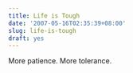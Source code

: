 ```yaml
---
title: Life is Tough
date: '2007-05-16T02:35:39+08:00'
slug: life-is-tough
draft: yes
---
```


More patience. More tolerance.
